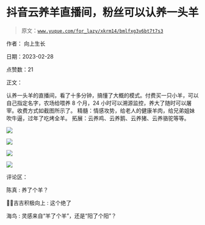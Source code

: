 # 抖音云养羊直播间，粉丝可以认养一头羊

> 原文：[`www.yuque.com/for_lazy/xkrm14/bmlfxg3v6bt7t7s3`](https://www.yuque.com/for_lazy/xkrm14/bmlfxg3v6bt7t7s3)



作者： 向上生长 

日期：2023-02-28 

点赞数：21 

正文： 

认养一头羊的直播间，看了十多分钟，搞懂了大概的模式。付费买一只小羊，可以自己指定名字，农场给喂养 8 个月，24 小时可以溯源监控，养大了随时可以屠宰。收费方式如截图所示了。 精髓：情感攻势，给老人的健康羊肉，给兄弟姐妹吹牛逼，过年了吃烤全羊。 拓展：云养鸡、云养鹅、云养猪、云养骆驼等等。 

![](img/16bde7e9f63836d60bd20901b6c0e407.png) 

![](img/8f32617fef0bdd242381be9820828b33.png) 

![](img/edafc978333ee62a7708d1622ffc69e6.png) 

![](img/49052a90107686693335b3fe5b55eb0f.png) 

评论区： 

陈真 : 养了个羊？ 

💪🏻吉吉积极向上 : 这个绝了 

海鸟 : 灵感来自“羊了个羊”，还是“阳了个阳”？ 

